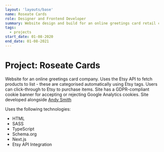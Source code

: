 ```yaml
---
layout: 'layouts/base'
name: Roseate Cards
role: Designer and Frontend Developer
summary: Website design and build for an online greetings card retail company, with Etsy integration.
tags:
  - projects
start_date: 01-08-2020
end_date: 01-08-2021
---
```


# Project: Roseate Cards

Website for an online greetings card company. Uses the Etsy API to fetch products to list - these are categorised automatically using Etsy tags. Users can click-through to Etsy to purchase items. Site has a GDPR-compliant cookie banner for accepting or rejecting Google Analytics cookies. Site developed alongside [Andy Smith](https://andyms.uk/)

Uses the following technologies:

- HTML
- SASS
- TypeScript
- Schema.org
- Next.js
- Etsy API Integration
